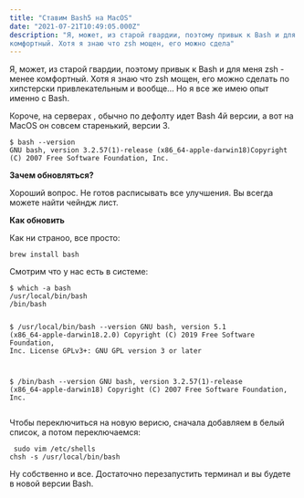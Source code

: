 ```yaml
---
title: "Ставим Bash5 на MacOS"
date: "2021-07-21T10:49:05.000Z"
description: "Я, может, из старой гвардии, поэтому привык к Bash и для меня zsh - менее
комфортный. Хотя я знаю что zsh мощен, его можно сдела"
---
```


<p>Я, может, из старой гвардии, поэтому привык к Bash и для меня zsh - менее комфортный. Хотя я знаю что zsh мощен, его можно сделать по хипстерски привлекательным и вообще... Но я все же имею опыт именно с Bash.</p><p>Короче, на серверах , обычно по дефолту идет Bash 4й версии, а вот на MacOS он совсем старенький, версии 3.</p><pre><code class="language-bash">$ bash --version
GNU bash, version 3.2.57(1)-release (x86_64-apple-darwin18)Copyright (C) 2007 Free Software Foundation, Inc.</code></pre><p><strong>Зачем обновляться?</strong></p><p>Хороший вопрос. Не готов расписывать все улучшения. Вы всегда можете найти чейндж лист.</p><p><strong>Как обновить</strong></p><p>Как ни страноо, все просто:</p><pre><code class="language-bash">brew install bash</code></pre><p>Смотрим что у нас есть в системе:</p><pre><code class="language-bash">$ which -a bash
/usr/local/bin/bash
/bin/bash

$ /usr/local/bin/bash --version
GNU bash, version 5.1 (x86_64-apple-darwin18.2.0)
Copyright (C) 2019 Free Software Foundation, Inc.
License GPLv3+: GNU GPL version 3 or later 

$ /bin/bash --version
GNU bash, version 3.2.57(1)-release (x86_64-apple-darwin18)
Copyright (C) 2007 Free Software Foundation, Inc.</code></pre><p>Чтобы переключиться на новую верисю, сначала добавляем в белый список, а потом переключаемся:</p><pre><code class="language-bash"> sudo vim /etc/shells
 chsh -s /usr/local/bin/bash
 </code></pre><p>Ну собственно и все. Достаточно перезапустить терминал и вы будете в новой версии Bash.</p>

